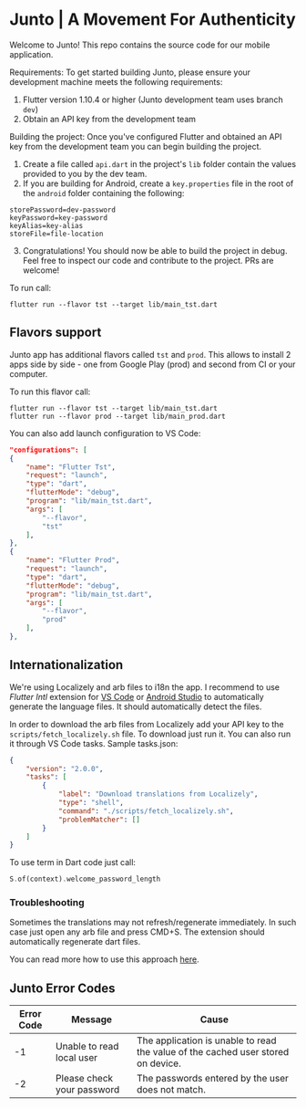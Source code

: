 # Junto | A Movement For Authenticity
Welcome to Junto! This repo contains the source code for our mobile application. 

Requirements: 
To get started building Junto, please ensure your development machine meets the following requirements:
1) Flutter version 1.10.4 or higher (Junto development team uses branch `dev`)
2) Obtain an API key from the development team

Building the project:
Once you've configured Flutter and obtained an API key from the development team you can begin building the project. 

1) Create a file called `api.dart` in the project's `lib` folder contain the values provided to you by the dev team. 
2) If you are building for Android, create a `key.properties` file in the root of the `android` folder  containing the following:
```
storePassword=dev-password
keyPassword=key-password
keyAlias=key-alias
storeFile=file-location
```
3) Congratulations! You should now be able to build the project in debug. Feel free to inspect our code and contribute to the project. PRs are welcome!

To run call:

```
flutter run --flavor tst --target lib/main_tst.dart
```


## Flavors support

Junto app has additional flavors called `tst` and `prod`. This allows to install 2 apps side by side - one from Google Play (prod) and second from CI or your computer.

To run this flavor call:

```
flutter run --flavor tst --target lib/main_tst.dart
flutter run --flavor prod --target lib/main_prod.dart
```

You can also add launch configuration to VS Code:

```json
"configurations": [
{
    "name": "Flutter Tst",
    "request": "launch",
    "type": "dart",
    "flutterMode": "debug",
    "program": "lib/main_tst.dart",
    "args": [
        "--flavor",
        "tst"
    ],
},
{
    "name": "Flutter Prod",
    "request": "launch",
    "type": "dart",
    "flutterMode": "debug",
    "program": "lib/main_tst.dart",
    "args": [
        "--flavor",
        "prod"
    ],
},
```

## Internationalization

We're using Localizely and arb files to i18n the app. I recommend to use _Flutter Intl_ extension for [VS Code](https://marketplace.visualstudio.com/items?itemName=localizely.flutter-intl) or [Android Studio](https://plugins.jetbrains.com/plugin/13666-flutter-intl) to automatically generate the language files. It should automatically detect the files.

In order to download the arb files from Localizely add your API key to the `scripts/fetch_localizely.sh` file. To download just run it. You can also run it through VS Code tasks. Sample tasks.json:

```json
{
    "version": "2.0.0",
    "tasks": [
        {
            "label": "Download translations from Localizely",
            "type": "shell",
            "command": "./scripts/fetch_localizely.sh",
            "problemMatcher": []
        }
    ]
}
```

To use term in Dart code just call:

```dart
S.of(context).welcome_password_length
```

### Troubleshooting

Sometimes the translations may not refresh/regenerate immediately. In such case just open any arb file and press CMD+S. The extension should automatically regenerate dart files.

You can read more how to use this approach [here](https://roszkowski.dev/2020/i18n-in-flutter/).

## Junto Error Codes 
| Error Code  | Message  | Cause  |  
|---|---|---|
|  -1  | Unable to read local user   | The application is unable to read the value of the cached user stored on device.  |   
| -2   | Please check your password  | The passwords entered by the user does not match.   |  
  